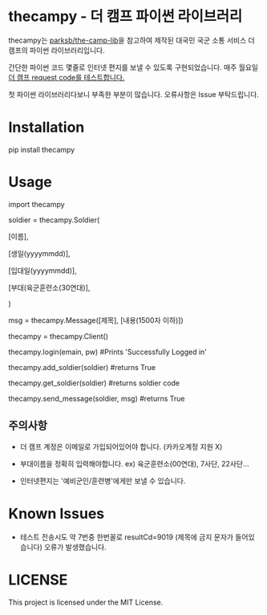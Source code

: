 # thecampy - 더 캠프 파이썬 라이브러리

  

thecampy는 [parksb/the-camp-lib](https://github.com/parksb/the-camp-lib)을 참고하여 제작된 대국민 국군 소통 서비스 더 캠프의 파이썬 라이브러리입니다. 

 간단한 파이썬 코드 몇줄로 인터넷 편지를 보낼 수 있도록 구현되었습니다. 매주 월요일 [더 캠프 request code를 테스트합니다.](https://github.com/lewisleedev/thecampy/actions)

첫 파이썬 라이브러리다보니 부족한 부분이 많습니다. 오류사항은 Issue 부탁드립니다.

# Installation

  

pip install thecampy

  

# Usage

  

import thecampy

soldier = thecampy.Soldier(

[이름],

[생일(yyyymmdd)],

[입대일(yyyymmdd)],

[부대(육군훈련소(30연대)],

)

msg = thecampy.Message([제목], [내용(1500자 이하)])

thecampy = thecampy.Client()

thecampy.login(emain, pw) #Prints 'Successfully Logged in'

thecampy.add_soldier(soldier) #returns True

thecampy.get_soldier(soldier) #returns soldier code

thecampy.send_message(soldier, msg) #returns True

  
  

## 주의사항

  

- 더 캠프 계정은 이메일로 가입되어있어야 합니다. (카카오계정 지원 X)

- 부대이름을 정확히 입력해야합니다. ex) 육군훈련소(00연대), 7사단, 22사단...

- 인터넷편지는 '예비군인/훈련병'에게만 보낼 수 있습니다.

  

# Known Issues

- 테스트 전송시도 약 7번중 한번꼴로 resultCd=9019 (제목에 금지 문자가 들어있습니다) 오류가 발생했습니다.

  

# LICENSE

This project is licensed under the MIT License.
